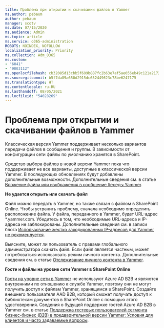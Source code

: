 ```yaml
---
title: Проблема при открытии и скачивании файлов в Yammer
ms.author: pebaum
author: pebaum
manager: scotv
ms.date: 07/15/2020
ms.audience: Admin
ms.topic: article
ms.service: o365-administration
ROBOTS: NOINDEX, NOFOLLOW
localization_priority: Priority
ms.collection: Adm_O365
ms.custom:
- "6041"
- "9003112"
ms.openlocfilehash: cb32085d13cbb5f609b887fc2b63e7af5ae056eb49c121a21722a147c67e30d8
ms.sourcegitcommit: b5f7da89a650d2915dc652449623c78be6247175
ms.translationtype: HT
ms.contentlocale: ru-RU
ms.lasthandoff: 08/05/2021
ms.locfileid: "54028269"
---
```

# <a name="issue-opening-or-downloading-files-in-yammer"></a>Проблема при открытии и скачивании файлов в Yammer

Классическая версия Yammer поддерживает несколько вариантов передачи файлов в сообщения и группы. В зависимости от конфигурации сети файлы по умолчанию хранятся в SharePoint.

Средство выбора файлов в новой версии Yammer пока что поддерживает не все варианты, доступные в классической версии Yammer. В последующих обновлениях будут добавлены дополнительные возможности. Дополнительные сведения см. в статье [Вложение файла или изображения в сообщение беседы Yammer](https://support.microsoft.com/office/attach-a-file-or-image-to-a-yammer-conversation-post-8d2d17f7-8f37-4535-961e-518d751be7e8).

**Не удается открыть или скачать файл**  

Файл можно передать в Yammer, но также связан с файлом в SharePoint Online. Чтобы устранить проблему, сначала необходимо определить расположение файла. У файла, переданного в Yammer, будет URL-адрес *.yammer.com. Убедитесь в том, что необходимые URL-адреса и IP-адреса не заблокированы. Дополнительные сведения см. в записи блога [Использование жестко закодированных IP-адресов для Yammer не рекомендуется](https://techcommunity.microsoft.com/t5/yammer-blog/using-hard-coded-ip-addresses-for-yammer-is-not-recommended/ba-p/276592).

Выясните, может ли пользователь с правами глобального администратора скачать файл. Если файл является частным, может потребоваться использовать режим личного контента. Дополнительные сведения см. в статье [Отслеживание личного контента в Yammer](https://docs.microsoft.com/yammer/manage-security-and-compliance/monitor-private-content).  

**Гости и файлы на уровне сети Yammer в SharePoint Online**  

[Гости на уровне сети в Yammer](https://docs.microsoft.com/yammer/manage-yammer-users/add-block-or-remove-users#invite-guests) не используют Azure AD B2B и являются внутренними по отношению к службе Yammer, поэтому они не могут получить доступ к файлам Yammer, хранящимся в SharePoint. Создайте внешнего пользователя AAD B2B, который сможет получать доступ к библиотекам документов в SharePoint Online с помощью этого удостоверения. Сведения о будущей поддержке гостей Azure AD B2B в Yammer см. в статье [Поддержка гостевых пользователей сегмента бизнес-бизнес (B2B) в предварительной версии Yammer: Условия для клиентов и часто задаваемые вопросы](https://docs.microsoft.com/yammer/get-started-with-yammer/azure-ad-b2b-guests-yammer).